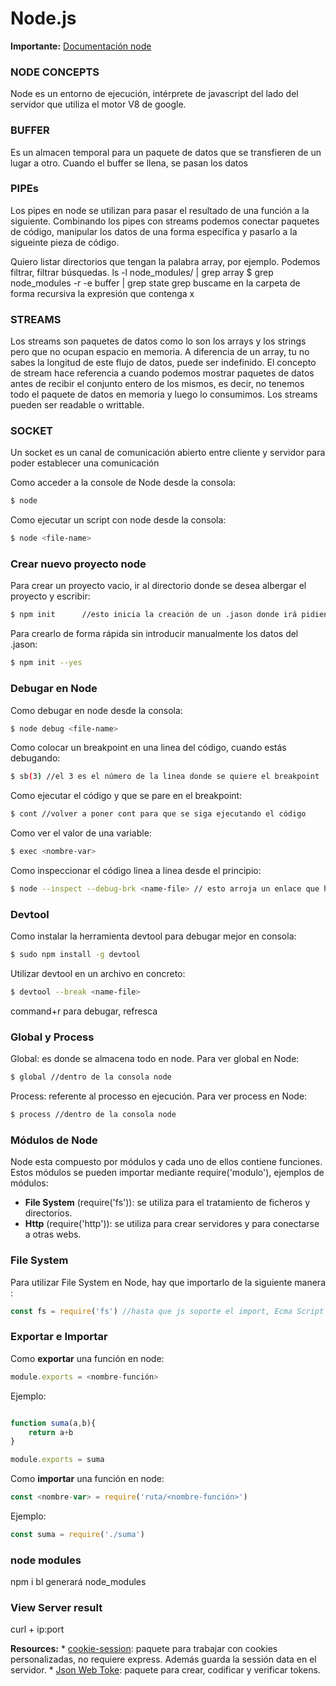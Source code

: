 # Node.js

__Importante:__ [Documentación node](https://nodejs.org/dist/latest-v6.x/docs/api/)

### NODE CONCEPTS
Node es un entorno de ejecución, intérprete de javascript del lado del servidor que utiliza el motor V8 de google.

### BUFFER
Es un almacen temporal para un paquete de datos que se transfieren de un lugar a otro. Cuando el buffer se llena, se pasan los datos

### PIPEs
Los pipes en node se utilizan para pasar el resultado de una función a la siguiente. Combinando los pipes con streams podemos conectar paquetes de código, manipular los datos de una forma específica y pasarlo a la sigueinte pieza de código.

Quiero listar directorios que tengan la palabra array, por ejemplo. Podemos filtrar, filtrar búsquedas.
ls -l node_modules/ | grep array
$ grep node_modules -r -e buffer | grep state
grep buscame en la carpeta de forma recursiva la expresión que contenga x

### STREAMS
Los streams son paquetes de datos como lo son los arrays y los strings pero que no ocupan espacio en memoria. A diferencia de un array, tu no sabes la longitud de este flujo de datos, puede ser indefinido. El concepto de stream hace referencia a cuando podemos mostrar paquetes de datos antes de recibir el conjunto entero de los mismos, es decir, no tenemos todo el paquete de datos en memoria y luego lo consumimos. Los streams pueden ser readable o writtable.

### SOCKET
Un socket es un canal de comunicación abierto entre cliente y servidor para poder establecer una comunicación 

Como acceder a la console de Node desde la consola:

```bash
$ node
```

Como ejecutar un script con node desde la consola:

```bash
$ node <file-name>
```

### Crear nuevo proyecto node

Para crear un proyecto vacio, ir al directorio donde se desea albergar el proyecto y escribir:

```bash
$ npm init      //esto inicia la creación de un .jason donde irá pidiendo datos
```

Para crearlo de forma rápida sin introducir manualmente los datos del .jason:

```bash
$ npm init --yes
```

### Debugar en Node

Como debugar en node desde la consola:

```bash
$ node debug <file-name>
```

Como colocar un breakpoint en una linea del código, cuando estás debugando:

```bash
$ sb(3) //el 3 es el número de la linea donde se quiere el breakpoint
```

Como ejecutar el código y que se pare en el breakpoint:

```bash
$ cont //volver a poner cont para que se siga ejecutando el código
```

Como ver el valor de una variable:

```bash
$ exec <nombre-var>
```

Como inspeccionar el código linea a linea desde el principio:

```bash
$ node --inspect --debug-brk <name-file> // esto arroja un enlace que hay que copiar en Chrome
```

### Devtool

Como instalar la herramienta devtool para debugar mejor en consola:

```bash
$ sudo npm install -g devtool
```

Utilizar devtool en un archivo en concreto:

```bash
$ devtool --break <name-file> 
```
command+r para debugar, refresca
### Global y Process

Global: es donde se almacena todo en node. Para ver global en Node:

```bash
$ global //dentro de la consola node
```

Process: referente al processo en ejecución. Para ver process en Node:

```bash
$ process //dentro de la consola node
```

### Módulos de Node

Node esta compuesto por módulos y cada uno de ellos contiene funciones. Estos módulos se pueden importar mediante require('modulo'), ejemplos de módulos:
- __File System__ (require('fs')): se utiliza para el tratamiento de ficheros y directorios.
- __Http__ (require('http')): se utiliza para crear servidores y para conectarse a otras webs.

### File System

Para utilizar File System en Node, hay que importarlo de la siguiente manera :

```Javascript
const fs = require('fs') //hasta que js soporte el import, Ecma Script 6 utiliza require para importar
```


### Exportar e Importar

Como __exportar__ una función en node:

```Javascript
module.exports = <nombre-función>
```

Ejemplo:

```Javascript

function suma(a,b){
    return a+b
}

module.exports = suma
```


Como __importar__ una función en node:

```Javascript
const <nombre-var> = require('ruta/<nombre-función>')
```

Ejemplo:

```Javascript
const suma = require('./suma')
```


### node modules
npm i bl generará node_modules

### View Server result
curl + ip:port

__Resources:__
    * [cookie-session](https://github.com/expressjs/cookie-session): paquete para trabajar con cookies personalizadas, no requiere express. Además guarda la sessión data en el servidor.
    * [Json Web Toke](https://jwt.io/): paquete para crear, codificar y verificar tokens.